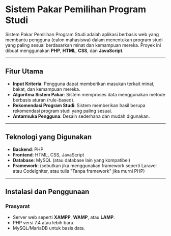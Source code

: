 # Sistem Pakar Pemilihan Program Studi

Sistem Pakar Pemilihan Program Studi adalah aplikasi berbasis web yang membantu pengguna (calon mahasiswa) dalam menentukan program studi yang paling sesuai berdasarkan minat dan kemampuan mereka. Proyek ini dibuat menggunakan **PHP**, **HTML**, **CSS**, dan **JavaScript**.

---

## Fitur Utama

- **Input Kriteria**: Pengguna dapat memberikan masukan terkait minat, bakat, dan kemampuan mereka.
- **Algoritma Sistem Pakar**: Sistem memproses data menggunakan metode berbasis aturan (rule-based).
- **Rekomendasi Program Studi**: Sistem memberikan hasil berupa rekomendasi program studi yang paling sesuai.
- **Antarmuka Pengguna**: Desain sederhana dan mudah digunakan.

---

## Teknologi yang Digunakan

- **Backend**: PHP
- **Frontend**: HTML, CSS, JavaScript
- **Database**: MySQL (atau database lain yang kompatibel)
- **Framework**: (sebutkan jika menggunakan framework seperti Laravel atau CodeIgniter, atau tulis "Tanpa framework" jika murni PHP)

---

## Instalasi dan Penggunaan

### Prasyarat
- Server web seperti **XAMPP**, **WAMP**, atau **LAMP**.
- PHP versi 7.4 atau lebih baru.
- MySQL/MariaDB untuk basis data.

